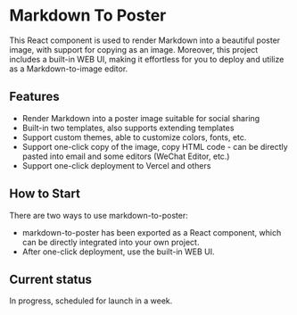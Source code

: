 # Markdown To Poster

This React component is used to render Markdown into a beautiful poster image, with support for copying as an image. Moreover, this project includes a built-in WEB UI, making it effortless for you to deploy and utilize as a Markdown-to-image editor.

## Features

- Render Markdown into a poster image suitable for social sharing
- Built-in two templates, also supports extending templates
- Support custom themes, able to customize colors, fonts, etc.
- Support one-click copy of the image, copy HTML code - can be directly pasted into email and some editors (WeChat Editor, etc.)
- Support one-click deployment to Vercel and others

## How to Start

There are two ways to use markdown-to-poster:

- markdown-to-poster has been exported as a React component, which can be directly integrated into your own project.
- After one-click deployment, use the built-in WEB UI.

## Current status

In progress, scheduled for launch in a week.
